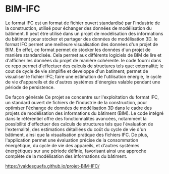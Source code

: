 # BIM-IFC

Le format IFC est un format de fichier ouvert standardisé par l'industrie de la construction, utilisé pour échanger des données de modélisation du bâtiment. Il peut être utilisé dans un projet de modélisation des informations du bâtiment pour stocker et partager des données de modélisation 3D. le format IFC permet une meilleure visualisation des données d'un projet de BIM. En effet, ce format permet de stocker les données d'un projet de manière standardisée. Cela permet aux différents logiciels de BIM de lire et d'afficher les données du projet de manière cohérente.
le code fourni dans ce repo permet d'effectuer des calculs de structures tels que: externalité; le cout de cycle de vie simplifie et developpe d'un batiment; permet de visualiser le fichier IFC; faire une estimation de l'utilisation energie, le cycle de vie d'appareils et de d'autres systèmes d'énergies valable pendant une période de persistence.

  De façon générale Ce projet se concentre sur l'exploitation du format IFC, un standard ouvert de fichiers de l'industrie de la construction, pour optimiser l'échange de données de modélisation 3D dans le cadre des projets de modélisation des informations du bâtiment (BIM). Le code intégré dans le référentiel offre des fonctionnalités avancées, notamment la possibilité d'effectuer des calculs de structures tels que l'évaluation de l'externalité, des estimations détaillées du coût du cycle de vie d'un bâtiment, ainsi que la visualisation pratique des fichiers IFC. De plus, l'application permet une évaluation précise de la consommation énergétique, du cycle de vie des appareils, et d'autres systèmes énergétiques sur une période définie, favorisant ainsi une approche complète de la modélisation des informations du bâtiment.

https://valdesguefa.github.io/projet-BIM-IFC/
